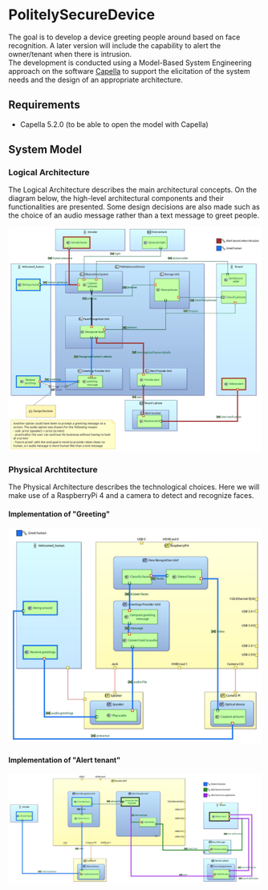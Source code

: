 # PolitelySecureDevice

The goal is to develop a device greeting people around based on face recognition. A later version will include the capability to alert the owner/tenant when there is intrusion. <br>
The development is conducted using a Model-Based System Engineering approach on the software [Capella](https://www.eclipse.org/capella/) to support the elicitation of the system needs and the design of an appropriate architecture.

## Requirements
* Capella 5.2.0 (to be able to open the model with Capella)

## System Model
### Logical Architecture
The Logical Architecture describes the main architectural concepts. On the diagram below, the high-level architectural components and their functionalities are presented. Some design decisions are also made such as the choice of an audio message rather than a text message to greet people.

![My Image](images/[LAB]_Structure.jpg)

### Physical Archtitecture
The Physical Architecture describes the technological choices. Here we will make use of a RaspberryPi 4 and a camera to detect and recognize faces.

#### Implementation of "Greeting"
![My Image](images/[PAB]_Greet_human.jpg)

#### Implementation of "Alert tenant"
![My Image](images/[PAB]_Alert_tenant_when_intrusion.jpg)
